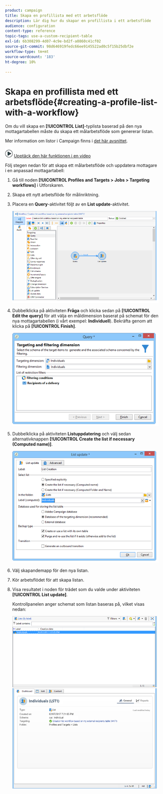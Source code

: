 ```yaml
---
product: campaign
title: Skapa en profillista med ett arbetsflöde
description: Lär dig hur du skapar en profillista i ett arbetsflöde
audience: configuration
content-type: reference
topic-tags: use-a-custom-recipient-table
exl-id: 6b308299-4d07-4c9e-bd2f-a0860c41cf02
source-git-commit: 98d646919fedc66ee9145522ad0c5f15b25dbf2e
workflow-type: tm+mt
source-wordcount: '183'
ht-degree: 10%

---
```


# Skapa en profillista med ett arbetsflöde{#creating-a-profile-list-with-a-workflow}

Om du vill skapa en **[!UICONTROL List]**-typlista baserad på den nya mottagartabellen måste du skapa ett målarbetsflöde som genererar listan.

Mer information om listor i Campaign finns i [det här avsnittet](../../platform/using/creating-and-managing-lists.md#about-lists-in-adobe-campaign).

![](assets/do-not-localize/how-to-video.png) [Upptäck den här funktionen i en video](../../platform/using/creating-and-managing-lists.md#create-list-in-a-wf-video)

Följ stegen nedan för att skapa ett målarbetsflöde och uppdatera mottagare i en anpassad mottagartabell:

1. Gå till noden **[!UICONTROL Profiles and Targets > Jobs > Targeting workflows]** i Utforskaren.
1. Skapa ett nytt arbetsflöde för målinriktning.
1. Placera en **Query**-aktivitet följt av en **List update**-aktivitet.

   ![](assets/mapping_create_list_workflow01.png)

1. Dubbelklicka på aktiviteten **Fråga** och klicka sedan på **[!UICONTROL Edit the query]** för att välja en måldimension baserat på schemat för den nya mottagartabellen (i vårt exempel: **Individuell**). Bekräfta genom att klicka på **[!UICONTROL Finish]**.

   ![](assets/mapping_create_list_workflow03.png)

1. Dubbelklicka på aktiviteten **Listuppdatering** och välj sedan alternativknappen **[!UICONTROL Create the list if necessary (Computed name)]**.

   ![](assets/mapping_create_list_workflow02.png)

1. Välj skapandemapp för den nya listan.
1. Kör arbetsflödet för att skapa listan.
1. Visa resultatet i noden för trädet som du valde under aktiviteten **[!UICONTROL List update]**.

   Kontrollpanelen anger schemat som listan baseras på, vilket visas nedan:

   ![](assets/mapping_list_view.png)
